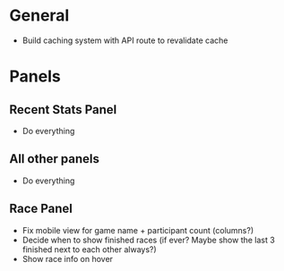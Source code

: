 # General

-   Build caching system with API route to revalidate cache

# Panels

## Recent Stats Panel

-   Do everything

## All other panels

-   Do everything

## Race Panel

-   Fix mobile view for game name + participant count (columns?)
-   Decide when to show finished races (if ever? Maybe show the last 3 finished next to each other always?)
-   Show race info on hover
